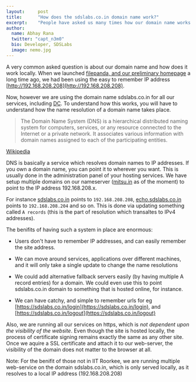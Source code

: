 ```yaml
---
layout:     post
title:      "How does the sdslabs.co.in domain name work?"
excerpt:    "People have asked us many times how our domain name works and here is the answer"
author:
  name: Abhay Rana
  twitter: "capt_n3m0"
  bio: Developer, SDSLabs
  image: nemo.jpg
---
```

A very common asked question is about our domain name and how does it work locally. When we launched [filepanda, and our preliminary homepage](http://blog.sdslabs.co.in/2010/11/hello-world) a long time ago, we had been using the easy to remember IP address [http://192.168.208.208](http://192.168.208.208).

Now, however we are using the domain name sdslabs.co.in for all our services, including [DC](http://dc.sdslabs.co.in). To understand how this works, you will have to understand how the name resolution of a domain name takes place.


>The Domain Name System (DNS) is a hierarchical distributed naming system for computers, services, or any resource connected to the Internet
>or a private network. It associates various information with domain names assigned to each of the participating entities.

[Wikipedia](http://en.wikipedia.org/wiki/Domain_Name_System)

DNS is basically a service which resolves domain names to IP addresses. If you own a domain name, you can point it to wherever you want. This is usually done in the administration panel of your hosting services. We have setup multiple domains on our nameserver ([mitsu.in](http://mitsu.in) as of the moment) to point to the IP address 192.168.208.x.

For instance [sdslabs.co.in](http://sdslabs.co.in) points to <code>192.168.208.208</code>, [echo.sdslabs.co.in](http://echo.sdslabs.co.in) points to <code>192.168.208.204</code> and so on. This is done via updating something called <code>A records</code> (this is the part of resolution which transaltes to IPv4 addresses).

The benifits of having such a system in place are enormous:

* Users don't have to remember IP addresses, and can easily remember the site address.

* We can move around services, applications over different machines, and it will only take a single update to change the name resolutions

* We could add alternative fallback servers easily (by having multiple A record entries) for a domain. We could even use this to point       sdslabs.co.in domain to something that is hosted online, for instance.

* We can have catchy, and simple to remember urls for eg [https://sdslabs.co.in/login](https://sdslabs.co.in/login), and [https://sdslabs.co.in/logout](https://sdslabs.co.in/logout) 

Also, we are running all our services on https, which is *not dependent upon the visibility of the website*. Even though the site is hosted locally, the process of certificate signing remains exactly the same as any other site. Once we aquire a SSL certificate and attach it to our web-server, the visibility of the domain does not matter to the browser at all.

Note: For the benifit of those not in IIT Roorkee, we are running multiple web-service on the domain sdslabs.co.in, which is only served locally, as it resolves to a local IP address (192.168.208.208)
